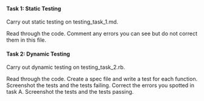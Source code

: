 #### Task 1: Static Testing

Carry out static testing on testing_task_1.md.

Read through the code. Comment any errors you can see but do not correct them in this file.

#### Task 2: Dynamic Testing

Carry out dynamic testing on testing_task_2.rb.

Read through the code. Create a spec file and write a test for each function. Screenshot the tests and the tests failing. Correct the errors you spotted in task A. Screenshot the tests and the tests passing.
